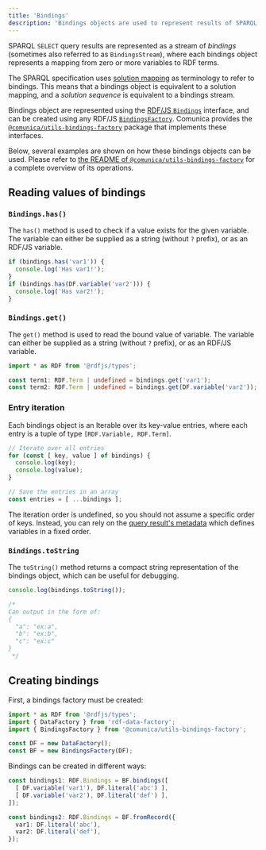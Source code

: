 ```yaml
---
title: 'Bindings'
description: 'Bindings objects are used to represent results of SPARQL SELECT queries'
---
```


SPARQL `SELECT` query results are represented as a stream of _bindings_ (sometimes also referred to as `BindingsStream`),
where each bindings object represents a mapping from zero or more variables to RDF terms.

<div class="note">
The SPARQL specification uses <a href="https://www.w3.org/TR/sparql11-query/#sparqlSolutions">solution mapping</a> as terminology to refer to bindings.
This means that a bindings object is equivalent to a solution mapping,
and a <i>solution sequence</i> is equivalent to a bindings stream.
</div>

Bindings object are represented using the [RDF/JS `Bindings`](http://rdf.js.org/query-spec/#bindings-interface) interface,
and can be created using any RDF/JS [`BindingsFactory`](http://rdf.js.org/query-spec/#bindingsfactory-interface).
Comunica provides the [`@comunica/utils-bindings-factory`](https://github.com/comunica/comunica/tree/master/packages/bindings-factory) package that implements these interfaces.

Below, several examples are shown on how these bindings objects can be used.
Please refer to [the README of `@comunica/utils-bindings-factory`](https://github.com/comunica/comunica/tree/master/packages/bindings-factory) for a complete overview of its operations.

## Reading values of bindings

### `Bindings.has()`

The `has()` method is used to check if a value exists for the given variable.
The variable can either be supplied as a string (without `?` prefix), or as an RDF/JS variable.

```typescript
if (bindings.has('var1')) {
  console.log('Has var1!');
}
if (bindings.has(DF.variable('var2'))) {
  console.log('Has var2!');
}
```

### `Bindings.get()`

The `get()` method is used to read the bound value of variable.
The variable can either be supplied as a string (without `?` prefix), or as an RDF/JS variable.

```typescript
import * as RDF from '@rdfjs/types';

const term1: RDF.Term | undefined = bindings.get('var1');
const term2: RDF.Term | undefined = bindings.get(DF.variable('var2'));
```

### Entry iteration

Each bindings object is an Iterable over its key-value entries,
where each entry is a tuple of type `[RDF.Variable, RDF.Term]`.

```typescript
// Iterate over all entries
for (const [ key, value ] of bindings) {
  console.log(key);
  console.log(value);
}

// Save the entries in an array
const entries = [ ...bindings ];
```

<div class="note">
The iteration order is undefined,
so you should not assume a specific order of keys.
Instead, you can rely on the <a href="/docs/query/getting_started/query_app/#7-2-iterating-bindings-in-the-SELECTed-order">query result's metadata</a> which defines variables in a fixed order.
</div>

### `Bindings.toString`

The `toString()` method returns a compact string representation of the bindings object,
which can be useful for debugging.

```typescript
console.log(bindings.toString());

/*
Can output in the form of:
{
  "a": "ex:a",
  "b": "ex:b",
  "c": "ex:c"
}
 */
```

## Creating bindings

First, a bindings factory must be created:
```typescript
import * as RDF from '@rdfjs/types';
import { DataFactory } from 'rdf-data-factory';
import { BindingsFactory } from '@comunica/utils-bindings-factory';

const DF = new DataFactory();
const BF = new BindingsFactory(DF);
```

Bindings can be created in different ways:
```typescript
const bindings1: RDF.Bindings = BF.bindings([
  [ DF.variable('var1'), DF.literal('abc') ],
  [ DF.variable('var2'), DF.literal('def') ],
]);

const bindings2: RDF.Bindings = BF.fromRecord({
  var1: DF.literal('abc'),
  var2: DF.literal('def'),
});
```
